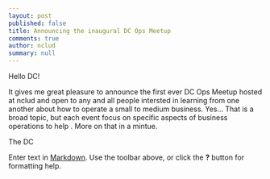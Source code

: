 ```yaml
---
layout: post
published: false
title: Announcing the inaugural DC Ops Meetup
comments: true
author: nclud
summary: null
---
```


Hello DC!

It gives me great pleasure to announce the first ever DC Ops Meetup hosted at nclud and open to any and all people intersted in learning from one another about how to operate a small to medium business. Yes... That is a broad topic, but each event focus on specific aspects of business operations to help . More on that in a mintue.

The DC

Enter text in [Markdown](http://daringfireball.net/projects/markdown/). Use the toolbar above, or click the **?** button for formatting help.
